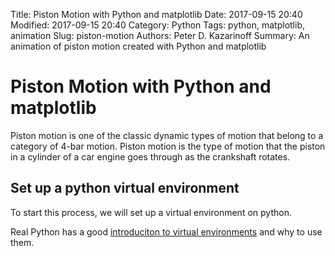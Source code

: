 Title: Piston Motion with Python and matplotlib
Date: 2017-09-15 20:40
Modified: 2017-09-15 20:40
Category: Python
Tags: python, matplotlib, animation
Slug: piston-motion
Authors: Peter D. Kazarinoff
Summary: An animation of piston motion created with Python and matplotlib

# Piston Motion with Python and matplotlib

Piston motion is one of the classic dynamic types of motion that belong to a category of 4-bar motion. Piston motion is the type of motion that the piston in a cylinder of a car engine goes through as the crankshaft rotates. 

## Set up a python virtual environment

To start this process, we will set up a virtual environment on python. 

Real Python has a good [introduciton to virtual environments](https://realpython.com/blog/python/python-virtual-environments-a-primer/) and why to use them.
